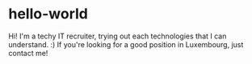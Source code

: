 # hello-world

Hi! I'm a techy IT recruiter, trying out each technologies that I can understand. :)
If you're looking for a good position in Luxembourg, just contact me!
